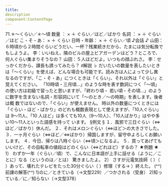 ```yaml
---
title:
description
component:ContentPage
---
```



71.＊～くらい／＊～頃
数量 ： × ＋ ぐらい／ほど／ばかり 名詞 ： × ＋ ぐらい／ほど こ・そ・あ： × ＋ くらい 日時・年齢： × ＋ ぐらい／頃
♪会話 ♪
山田：６時頃から２時間ぐらいどうだい、一杯？残業続きだから、たまには気分転換でもしようよ。
李：いいねえ、隣のビルの屋上ビアガーデンはどう？ところで、何人ぐらい集まりそうなの？
山田：５人ほどだよ。いつもの顔ぶれさ。
李：せっかくだから、課長も誘ってみたら？
♯解説 ♭
だいたいの数量を表したいときは「～くらい」を使えば、どんな場合も可能です。読み方は人によって少し異 なるのですが、「こ・そ・あ」につくときは「くらい」、それ以外は「ぐらい」と覚えてください。
「10時頃・三月頃…」のような時を表す数詞につく「～頃」の使い方は初級で習ったと思いますが、「終わり頃・ 若い頃・その頃…」のように数字を含まない名詞・形容詞にいて「～のとき／～の時期」を表します。後者は概 数ではないので、「ぐらい」が使えません。
時以外の数量につくときには「ぐらい・ほど・ばかり」のどれも概数表現として使えますが、「10人ぐらい」は
9～11人、「10 人ほど」は多くても10人（9～10人）、「10人ばかり」はやや多い10～11人といった語感を持って います。
§例文 §
１．風邪で三日ぐらい（⇔ほど／ばかり）休んだ。
２．それはメロンぐらい（⇔ほど＞の大きさでした。
３．一ヶ月ぐらい（⇔ほど／⇔ばかり）帰国しますが、留守中よろしくお願いします。
４．今日、帰りは八時ぐらい（⇔頃＞になるよ。
５．買ってあげてもいいけど、その自転車の値段はどのくらい（⇔どれほど）するの？
★例題 ★
1） わずか一年（ぐらい／頃）で、こんなに日本語が上手に話せる（ように／ことに）なる（というのは／とは） 驚きましたよ。
2） さすが元電気技師（ ）（ ）あって、壊れたテレビをたった30分ぐらい（ ）修理（する→ ）終えた。
(^^)前課の解答(^^)
1)のに／ときている（→文型229）／つかされる（受身）
2)知っている／に／知らない（→文型378）
